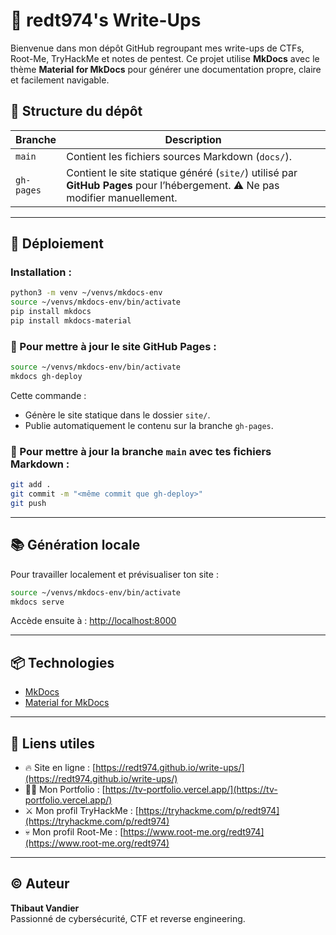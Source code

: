 # 📝 redt974's Write-Ups

Bienvenue dans mon dépôt GitHub regroupant mes write-ups de CTFs, Root-Me, TryHackMe et notes de pentest. Ce projet utilise **MkDocs** avec le thème **Material for MkDocs** pour générer une documentation propre, claire et facilement navigable.

## 📂 Structure du dépôt

| Branche       | Description                                         |
|---------------|-----------------------------------------------------|
| `main`        | Contient les fichiers sources Markdown (`docs/`).   |
| `gh-pages`    | Contient le site statique généré (`site/`) utilisé par **GitHub Pages** pour l’hébergement. ⚠️ Ne pas modifier manuellement.

---

## 🚀 Déploiement

### Installation :

```bash
python3 -m venv ~/venvs/mkdocs-env
source ~/venvs/mkdocs-env/bin/activate
pip install mkdocs
pip install mkdocs-material
```

### 🔧 Pour mettre à jour le site GitHub Pages :

```bash
source ~/venvs/mkdocs-env/bin/activate
mkdocs gh-deploy
```

Cette commande :
- Génère le site statique dans le dossier `site/`.
- Publie automatiquement le contenu sur la branche `gh-pages`.

### 💾 Pour mettre à jour la branche `main` avec tes fichiers Markdown :

```bash
git add .
git commit -m "<même commit que gh-deploy>"
git push
```

---

## 📚 Génération locale

Pour travailler localement et prévisualiser ton site :

```bash
source ~/venvs/mkdocs-env/bin/activate
mkdocs serve
```

Accède ensuite à : [http://localhost:8000](http://localhost:8000)

---

## 📦 Technologies

- [MkDocs](https://www.mkdocs.org/)
- [Material for MkDocs](https://squidfunk.github.io/mkdocs-material/)

---

## 🔗 Liens utiles

- 🔥 Site en ligne : [https://redt974.github.io/write-ups/](https://redt974.github.io/write-ups/)
- 🧑‍💻 Mon Portfolio : [https://tv-portfolio.vercel.app/](https://tv-portfolio.vercel.app/)
- ⚔️ Mon profil TryHackMe : [https://tryhackme.com/p/redt974](https://tryhackme.com/p/redt974)
- 💀 Mon profil Root-Me : [https://www.root-me.org/redt974](https://www.root-me.org/redt974)

---

## ©️ Auteur

**Thibaut Vandier**  
Passionné de cybersécurité, CTF et reverse engineering.